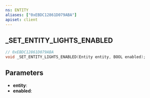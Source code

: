 ```yaml
---
ns: ENTITY
aliases: ["0xEBDC12861D079ABA"]
apiset: client
---
```

## _SET_ENTITY_LIGHTS_ENABLED

```c
// 0xEBDC12861D079ABA
void _SET_ENTITY_LIGHTS_ENABLED(Entity entity, BOOL enabled);
```


## Parameters
* **entity**:
* **enabled**:
